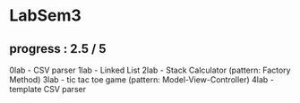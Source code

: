 # LabSem3

## progress : 2.5 / 5

0lab - CSV parser
1lab - Linked List
2lab - Stack Calculator (pattern: Factory Method)
3lab - tic tac toe game (pattern: Model-View-Controller)
4lab - template CSV parser
